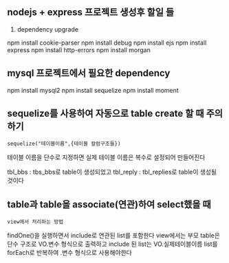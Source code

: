 ## nodejs + express 프로젝트 생성후 할일 들

1. dependency upgrade

npm install cookie-parser
npm install debug
npm install ejs
npm install express
npm install http-errors
npm install morgan

## mysql 프로젝트에서 필요한 dependency

npm install mysql2
npm install sequelize
npm install moment

## sequelize를 사용하여 자동으로 table create 할 때 주의하기
    sequelize("테이블이름",{테이블 칼럼구조들})

테이블 이름을 단수로 지정하면 실제 테이블 이름은 복수로 설정되어 만들어진다

tbl_bbs : tbs_bbs로 table이 생성되었고
tbl_reply : tbl_replies로 table이 생성될 것이다

## table과 table을 associate(연관)하여 select했을 때
    view에서 처리하는 방법

findOne()을 실행하면서 include로 연관된 list를 포함한다
view에서는 부모 table은 단수 구조로 VO.변수 형식으로 출력하고
include 된 list는 VO.실제테이블이름 list를
forEach로 반복하여 .변수 형식으로 사용해야한다